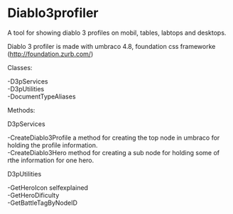 Diablo3profiler
===============

A tool for showing diablo 3 profiles on mobil, tables, labtops and desktops.

Diablo 3 profiler is made with umbraco 4.8, foundation css frameworke (http://foundation.zurb.com/)

Classes:

-D3pServices <br />
-D3pUtilities <br />
-DocumentTypeAliases <br />

Methods:

D3pServices

-CreateDiablo3Profile a method for creating the top node in umbraco for holding the profile information.<br />
-CreateDiablo3Hero method for creating a sub node for holding some of rthe information for one hero.

D3pUtilities

-GetHeroIcon selfexplained<br />
-GetHeroDificulty<br />
-GetBattleTagByNodeID<br />

